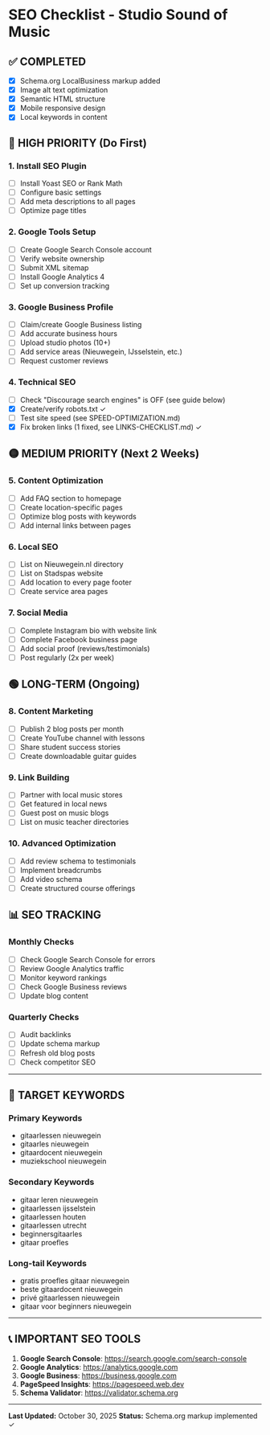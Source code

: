 # SEO Checklist - Studio Sound of Music

## ✅ COMPLETED
- [x] Schema.org LocalBusiness markup added
- [x] Image alt text optimization
- [x] Semantic HTML structure
- [x] Mobile responsive design
- [x] Local keywords in content

## 🔴 HIGH PRIORITY (Do First)

### 1. Install SEO Plugin
- [ ] Install Yoast SEO or Rank Math
- [ ] Configure basic settings
- [ ] Add meta descriptions to all pages
- [ ] Optimize page titles

### 2. Google Tools Setup
- [ ] Create Google Search Console account
- [ ] Verify website ownership
- [ ] Submit XML sitemap
- [ ] Install Google Analytics 4
- [ ] Set up conversion tracking

### 3. Google Business Profile
- [ ] Claim/create Google Business listing
- [ ] Add accurate business hours
- [ ] Upload studio photos (10+)
- [ ] Add service areas (Nieuwegein, IJsselstein, etc.)
- [ ] Request customer reviews

### 4. Technical SEO
- [ ] Check "Discourage search engines" is OFF (see guide below)
- [x] Create/verify robots.txt ✓
- [ ] Test site speed (see SPEED-OPTIMIZATION.md)
- [x] Fix broken links (1 fixed, see LINKS-CHECKLIST.md) ✓

## 🟡 MEDIUM PRIORITY (Next 2 Weeks)

### 5. Content Optimization
- [ ] Add FAQ section to homepage
- [ ] Create location-specific pages
- [ ] Optimize blog posts with keywords
- [ ] Add internal links between pages

### 6. Local SEO
- [ ] List on Nieuwegein.nl directory
- [ ] List on Stadspas website
- [ ] Add location to every page footer
- [ ] Create service area pages

### 7. Social Media
- [ ] Complete Instagram bio with website link
- [ ] Complete Facebook business page
- [ ] Add social proof (reviews/testimonials)
- [ ] Post regularly (2x per week)

## 🟢 LONG-TERM (Ongoing)

### 8. Content Marketing
- [ ] Publish 2 blog posts per month
- [ ] Create YouTube channel with lessons
- [ ] Share student success stories
- [ ] Create downloadable guitar guides

### 9. Link Building
- [ ] Partner with local music stores
- [ ] Get featured in local news
- [ ] Guest post on music blogs
- [ ] List on music teacher directories

### 10. Advanced Optimization
- [ ] Add review schema to testimonials
- [ ] Implement breadcrumbs
- [ ] Add video schema
- [ ] Create structured course offerings

## 📊 SEO TRACKING

### Monthly Checks
- [ ] Check Google Search Console for errors
- [ ] Review Google Analytics traffic
- [ ] Monitor keyword rankings
- [ ] Check Google Business reviews
- [ ] Update blog content

### Quarterly Checks
- [ ] Audit backlinks
- [ ] Update schema markup
- [ ] Refresh old blog posts
- [ ] Check competitor SEO

---

## 🎯 TARGET KEYWORDS

### Primary Keywords
- gitaarlessen nieuwegein
- gitaarles nieuwegein
- gitaardocent nieuwegein
- muziekschool nieuwegein

### Secondary Keywords
- gitaar leren nieuwegein
- gitaarlessen ijsselstein
- gitaarlessen houten
- gitaarlessen utrecht
- beginnersgitaarles
- gitaar proefles

### Long-tail Keywords
- gratis proefles gitaar nieuwegein
- beste gitaardocent nieuwegein
- privé gitaarlessen nieuwegein
- gitaar voor beginners nieuwegein

---

## 📞 IMPORTANT SEO TOOLS

1. **Google Search Console**: https://search.google.com/search-console
2. **Google Analytics**: https://analytics.google.com
3. **Google Business**: https://business.google.com
4. **PageSpeed Insights**: https://pagespeed.web.dev
5. **Schema Validator**: https://validator.schema.org

---

**Last Updated:** October 30, 2025
**Status:** Schema.org markup implemented ✓

